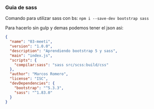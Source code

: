 ### Guia de sass

Comando para utilizar sass con bs: `npm i --save-dev bootstrap sass`


Para hacerlo sin gulp y demas podemos tener el json asi: 

```json
{
  "name": "03-meeti",
  "version": "1.0.0",
  "description": "Aprendiendo bootstrap 5 y sass",
  "main": "index.js",
  "scripts": {
    "compilar:sass": "sass src/scss:build/css"
  },
  "author": "Marcos Romero",
  "license": "ISC",
  "devDependencies": {
    "bootstrap": "^5.3.3",
    "sass": "^1.83.0"
  }
}

